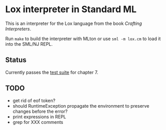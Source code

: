 # Lox interpreter in Standard ML

This is an interpreter for the Lox language from the book _Crafting
Interpreters_.

Run `make` to build the interpreter with MLton or use `sml -m lox.cm` to load it
into the SML/NJ REPL.

## Status

Currently passes the [test suite][test-suite] for chapter 7.

## TODO

- get rid of eof token?
- should RuntimeException propagate the environment to preserve changes before
  the error?
- print expressions in REPL
- grep for XXX comments

[test-suite]: https://github.com/munificent/craftinginterpreters?tab=readme-ov-file#testing
